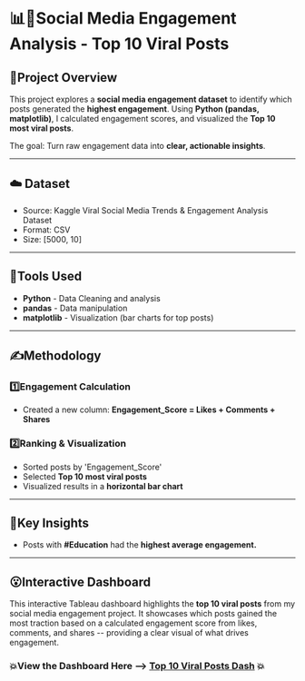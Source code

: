 # 📊🚀Social Media Engagement Analysis - Top 10 Viral Posts

## 📌Project Overview
This project explores a **social media engagement dataset** to identify which posts generated the **highest engagement**. Using **Python (pandas, matplotlib)**, I calculated engagement scores, and visualized the **Top 10 most viral posts**.

The goal: Turn raw engagement data into **clear, actionable insights**.

---

## ☁️ Dataset
- Source: Kaggle Viral Social Media Trends & Engagement Analysis Dataset
- Format: CSV
- Size: [5000, 10]


---

## 🔧Tools Used
- **Python** - Data Cleaning and analysis
- **pandas** - Data manipulation
- **matplotlib** - Visualization (bar charts for top posts)


---

## ✍️Methodology
### 1️⃣Engagement Calculation
- Created a new column:
**Engagement_Score = Likes + Comments + Shares**

 ### 2️⃣Ranking & Visualization
 - Sorted posts by 'Engagement_Score'
 - Selected **Top 10 most viral posts**
 - Visualized results in a **horizontal bar chart**


---

## 🚀Key Insights
- Posts with **#Education** had the **highest average engagement.**


---

## 😮Interactive Dashboard

This interactive Tableau dashboard highlights the **top 10 viral posts** from my social media engagement project. It showcases which posts gained the most traction based on a calculated engagement score from likes, comments, and shares --  providing a clear visual of what drives engagement.

### 💥View the Dashboard Here --> [Top 10 Viral Posts Dash](https://public.tableau.com/views/Top10ViralPosts/Dashboard1) 💥


